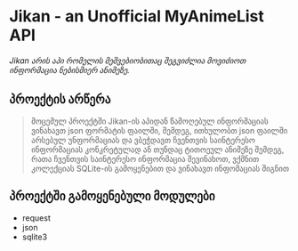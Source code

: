 # **Jikan** - an Unofficial MyAnimeList API

###### Jikan არის აპი რომელის მეშვებიობითაც შეგვიძლია მოვიძიოთ ინფორმაცია ნებისმიერ ანიმეზე.

## პროექტის არწერა

> მოცემულ პროექტში Jikan-ის აპიდან წამოღებულ ინფორმაციას ვინახავთ json ფორმატის ფაილში, 
> შემდეგ, ითხულობთ json ფაილში არსებულ უნფორმაციას და ვბეჭდავთ ჩვენთვის საინტერესო ინფორმაციას კონკრეტულად ან თუნდაც ტითოეულ ანიმეზე
> შემდეგ, რათა ჩვენთვის საინტერესო ინფორმაცია შევინახოთ, ვქმნით კოლექციას SQLite-ის გამოყენებით და ვინახავთ ინფომაციას შიგნით

## პროექტში გამოყენებული მოდულები
- request
- json
- sqlite3
